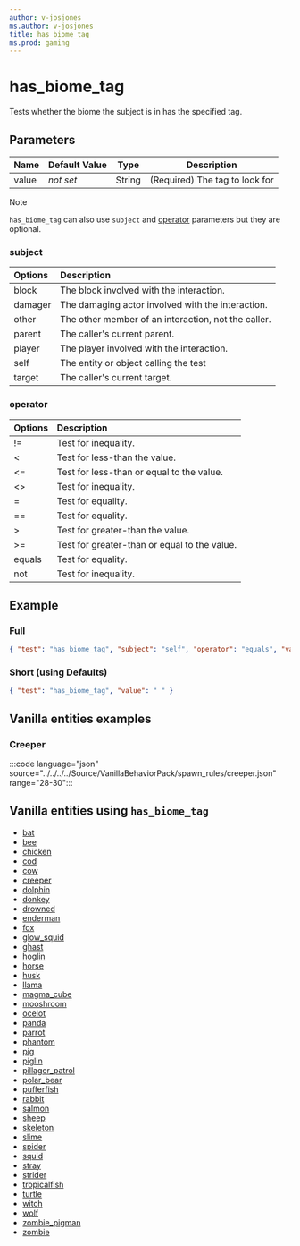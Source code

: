 ```yaml
---
author: v-josjones
ms.author: v-josjones
title: has_biome_tag
ms.prod: gaming
---
```


# has_biome_tag

Tests whether the biome the subject is in has the specified tag.

## Parameters

|Name |Default Value  |Type  |Description  |
|---------|---------|---------|---------|
|value |*not set* |String | (Required) The tag to look for |

> [!NOTE]
> `has_biome_tag` can also use `subject` and [operator](../Definitions/NestedTables/operator.md) parameters but they are optional.

### subject

| Options| Description |
|:-----------|:-----------|
| block| The block involved with the interaction. |
| damager| The damaging actor involved with the interaction. |
| other| The other member of an interaction, not the caller. |
| parent| The caller's current parent. |
| player| The player involved with the interaction. |
| self| The entity or object calling the test |
| target| The caller's current target. |

### operator

| Options| Description |
|:-----------|:-----------|
| !=| Test for inequality. |
| <| Test for less-than the value. |
| <=| Test for less-than or equal to the value. |
| <>| Test for inequality. |
| =| Test for equality. |
| ==| Test for equality. |
| >| Test for greater-than the value. |
| >=| Test for greater-than or equal to the value. |
| equals| Test for equality. |
| not| Test for inequality. |

## Example

### Full

```json
{ "test": "has_biome_tag", "subject": "self", "operator": "equals", "value": " " }
```

### Short (using Defaults)

```json
{ "test": "has_biome_tag", "value": " " }
```

## Vanilla entities examples

### Creeper

:::code language="json" source="../../../../Source/VanillaBehaviorPack/spawn_rules/creeper.json" range="28-30":::

## Vanilla entities using `has_biome_tag`

- [bat](../../../../Source/VanillaBehaviorPack_Snippets/spawn_rules/bat.md)
- [bee](../../../../Source/VanillaBehaviorPack_Snippets/spawn_rules/bee.md)
- [chicken](../../../../Source/VanillaBehaviorPack_Snippets/spawn_rules/chicken.md)
- [cod](../../../../Source/VanillaBehaviorPack_Snippets/spawn_rules/cod.md)
- [cow](../../../../Source/VanillaBehaviorPack_Snippets/spawn_rules/cow.md)
- [creeper](../../../../Source/VanillaBehaviorPack_Snippets/spawn_rules/creeper.md)
- [dolphin](../../../../Source/VanillaBehaviorPack_Snippets/spawn_rules/dolphin.md)
- [donkey](../../../../Source/VanillaBehaviorPack_Snippets/spawn_rules/donkey.md)
- [drowned](../../../../Source/VanillaBehaviorPack_Snippets/spawn_rules/drowned.md)
- [enderman](../../../../Source/VanillaBehaviorPack_Snippets/spawn_rules/enderman.md)
- [fox](../../../../Source/VanillaBehaviorPack_Snippets/spawn_rules/fox.md)
- [glow_squid](../../../../Source/VanillaBehaviorPack_Snippets/entities/glow_squid.md)
- [ghast](../../../../Source/VanillaBehaviorPack_Snippets/spawn_rules/ghast.md)
- [hoglin](../../../../Source/VanillaBehaviorPack_Snippets/spawn_rules/hoglin.md)
- [horse](../../../../Source/VanillaBehaviorPack_Snippets/spawn_rules/horse.md)
- [husk](../../../../Source/VanillaBehaviorPack_Snippets/spawn_rules/husk.md)
- [llama](../../../../Source/VanillaBehaviorPack_Snippets/spawn_rules/llama.md)
- [magma_cube](../../../../Source/VanillaBehaviorPack_Snippets/spawn_rules/magma_cube.md)
- [mooshroom](../../../../Source/VanillaBehaviorPack_Snippets/spawn_rules/mooshroom.md)
- [ocelot](../../../../Source/VanillaBehaviorPack_Snippets/spawn_rules/ocelot.md)
- [panda](../../../../Source/VanillaBehaviorPack_Snippets/spawn_rules/panda.md)
- [parrot](../../../../Source/VanillaBehaviorPack_Snippets/spawn_rules/parrot.md)
- [phantom](../../../../Source/VanillaBehaviorPack_Snippets/spawn_rules/phantom.md)
- [pig](../../../../Source/VanillaBehaviorPack_Snippets/spawn_rules/pig.md)
- [piglin](../../../../Source/VanillaBehaviorPack_Snippets/spawn_rules/piglin.md)
- [pillager_patrol](../../../../Source/VanillaBehaviorPack_Snippets/spawn_rules/pillager_patrol.md)
- [polar_bear](../../../../Source/VanillaBehaviorPack_Snippets/spawn_rules/polar_bear.md)
- [pufferfish](../../../../Source/VanillaBehaviorPack_Snippets/spawn_rules/pufferfish.md)
- [rabbit](../../../../Source/VanillaBehaviorPack_Snippets/spawn_rules/rabbit.md)
- [salmon](../../../../Source/VanillaBehaviorPack_Snippets/spawn_rules/salmon.md)
- [sheep](../../../../Source/VanillaBehaviorPack_Snippets/spawn_rules/sheep.md)
- [skeleton](../../../../Source/VanillaBehaviorPack_Snippets/spawn_rules/skeleton.md)
- [slime](../../../../Source/VanillaBehaviorPack_Snippets/spawn_rules/slime.md)
- [spider](../../../../Source/VanillaBehaviorPack_Snippets/spawn_rules/spider.md)
- [squid](../../../../Source/VanillaBehaviorPack_Snippets/spawn_rules/squid.md)
- [stray](../../../../Source/VanillaBehaviorPack_Snippets/spawn_rules/stray.md)
- [strider](../../../../Source/VanillaBehaviorPack_Snippets/spawn_rules/strider.md)
- [tropicalfish](../../../../Source/VanillaBehaviorPack_Snippets/spawn_rules/tropicalfish.md)
- [turtle](../../../../Source/VanillaBehaviorPack_Snippets/spawn_rules/turtle.md)
- [witch](../../../../Source/VanillaBehaviorPack_Snippets/spawn_rules/witch.md)
- [wolf](../../../../Source/VanillaBehaviorPack_Snippets/spawn_rules/wolf.md)
- [zombie_pigman](../../../../Source/VanillaBehaviorPack_Snippets/spawn_rules/zombie_pigman.md)
- [zombie](../../../../Source/VanillaBehaviorPack_Snippets/spawn_rules/zombie.md)
